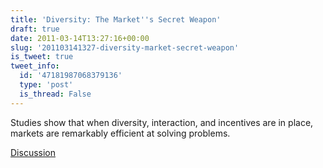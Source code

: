 ```yaml
---
title: 'Diversity: The Market''s Secret Weapon'
draft: true
date: 2011-03-14T13:27:16+00:00
slug: '201103141327-diversity-market-secret-weapon'
is_tweet: true
tweet_info:
  id: '47181987068379136'
  type: 'post'
  is_thread: False
---
```




Studies show that when diversity, interaction, and incentives are in place, markets are remarkably efficient at solving problems.

[Discussion](https://x.com/sytelus/status/47181987068379136)
